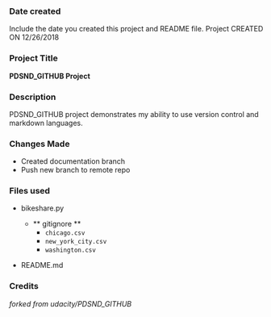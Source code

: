 ### Date created
Include the date you created this project and README file.
Project CREATED ON 12/26/2018

### Project Title
**PDSND_GITHUB Project**

### Description
PDSND_GITHUB project demonstrates my ability to use version control and markdown languages.

### Changes Made
- Created documentation branch
- Push new branch to remote repo

### Files used
- bikeshare.py
  - ** gitignore **
    - `chicago.csv`
    - `new_york_city.csv`
    - `washington.csv`

- README.md


### Credits
*forked from udacity/PDSND_GITHUB*

